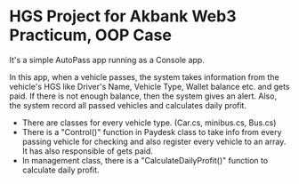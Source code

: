 # HGS Project for Akbank Web3 Practicum, OOP Case

It's a simple AutoPass app running as a Console app.

In this app, when a vehicle passes, the system takes information from the vehicle's HGS like Driver's Name, Vehicle Type, Wallet balance etc. and gets paid. If there is not enough balance, then the system gives an alert. Also, the system record all passed vehicles and calculates daily profit.

- There are classes for every vehicle type. (Car.cs, minibus.cs, Bus.cs)
- There is a "Control()" function in Paydesk class to take info from every passing vehicle for checking and also register every vehicle to an array. It has also responsible of gets paid. 
- In management class, there is a "CalculateDailyProfit()" function to calculate daily profit.
